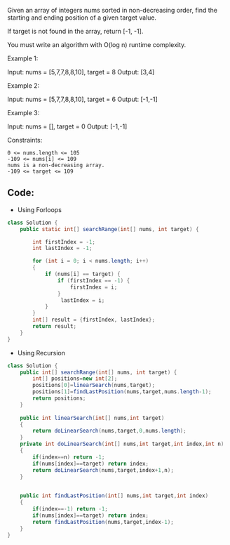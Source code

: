 Given an array of integers nums sorted in non-decreasing order, find the starting and ending position of a given target value.

If target is not found in the array, return [-1, -1].

You must write an algorithm with O(log n) runtime complexity.

 

Example 1:

Input: nums = [5,7,7,8,8,10], target = 8
Output: [3,4]

Example 2:

Input: nums = [5,7,7,8,8,10], target = 6
Output: [-1,-1]

Example 3:

Input: nums = [], target = 0
Output: [-1,-1]

 

Constraints:

    0 <= nums.length <= 105
    -109 <= nums[i] <= 109
    nums is a non-decreasing array.
    -109 <= target <= 109

## Code:
- Using Forloops
``` java 
class Solution {
    public static int[] searchRange(int[] nums, int target) {

        int firstIndex = -1;
        int lastIndex = -1;

        for (int i = 0; i < nums.length; i++) 
        { 
            if (nums[i] == target) {
                if (firstIndex == -1) {
                    firstIndex = i;
                }
                 lastIndex = i;
            }
        }
        int[] result = {firstIndex, lastIndex};
        return result;
    }
}
```
- Using Recursion
``` java
class Solution {
    public int[] searchRange(int[] nums, int target) {
        int[] positions=new int[2];
        positions[0]=linearSearch(nums,target);
        positions[1]=findLastPosition(nums,target,nums.length-1);
        return positions;
    }
    
    public int linearSearch(int[] nums,int target)
    {
        return doLinearSearch(nums,target,0,nums.length);
    }
    private int doLinearSearch(int[] nums,int target,int index,int n)
    {
        if(index==n) return -1;
        if(nums[index]==target) return index;
        return doLinearSearch(nums,target,index+1,n);
    }

    
    public int findLastPosition(int[] nums,int target,int index)
    {
        if(index==-1) return -1;
        if(nums[index]==target) return index;
        return findLastPosition(nums,target,index-1);
    }
}

```
